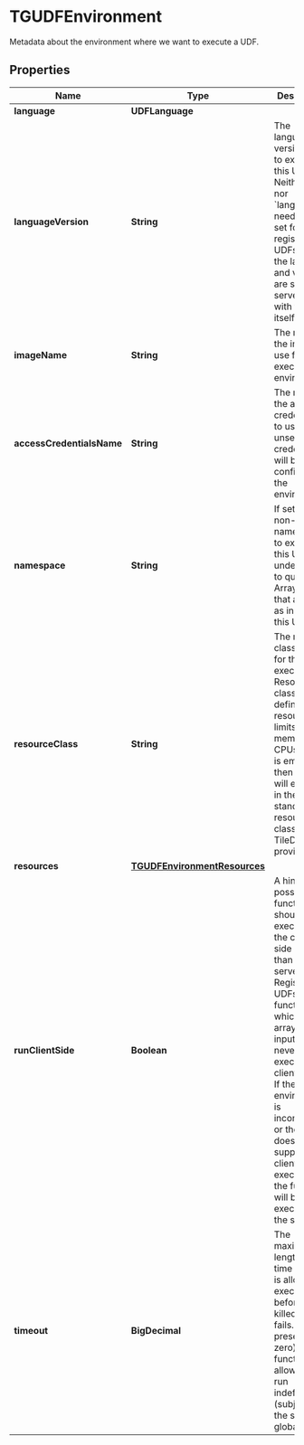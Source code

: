 

# TGUDFEnvironment

Metadata about the environment where we want to execute a UDF.

## Properties

| Name | Type | Description | Notes |
|------------ | ------------- | ------------- | -------------|
|**language** | **UDFLanguage** |  |  [optional] |
|**languageVersion** | **String** | The language version used to execute this UDF. Neither this nor &#x60;language&#x60; needs to be set for registered UDFs, since the language and version are stored server-side with the UDF itself.  |  [optional] |
|**imageName** | **String** | The name of the image to use for the execution environment.  |  [optional] |
|**accessCredentialsName** | **String** | The name of the access credentials to use. if unset, no credentials will be configured in the environment.  |  [optional] |
|**namespace** | **String** | If set, the non-default namespace to execute this UDF under (and to query any Array Nodes that are used as inputs to this UDF).  |  [optional] |
|**resourceClass** | **String** | The resource class to use for the UDF execution. Resource classes define resource limits for memory and CPUs. If this is empty, then the UDF will execute in the standard resource class of the TileDB Cloud provider.  |  [optional] |
|**resources** | [**TGUDFEnvironmentResources**](TGUDFEnvironmentResources.md) |  |  [optional] |
|**runClientSide** | **Boolean** | A hint that, if possible, this function should be executed on the client side rather than on the server. Registered UDFs and functions which take arrays as inputs can never be executed client-side. If the client’s environment is incompatible, or the client does not support client-side execution, the function will be executed on the server.  |  [optional] |
|**timeout** | **BigDecimal** | The maximum length of time this UDF is allowed to execute for before it is killed and fails. If not present (or zero), the function is allowed to run indefinitely (subject to the server’s global limits).  |  [optional] |




